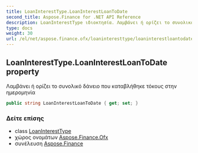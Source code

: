 ```yaml
---
title: LoanInterestType.LoanInterestLoanToDate
second_title: Aspose.Finance for .NET API Reference
description: LoanInterestType ιδιοκτησία. Λαμβάνει ή ορίζει το συνολικό δάνειο που καταβλήθηκε τόκους στην ημερομηνία
type: docs
weight: 30
url: /el/net/aspose.finance.ofx/loaninteresttype/loaninterestloantodate/
---
```

## LoanInterestType.LoanInterestLoanToDate property

Λαμβάνει ή ορίζει το συνολικό δάνειο που καταβλήθηκε τόκους στην ημερομηνία

```csharp
public string LoanInterestLoanToDate { get; set; }
```

### Δείτε επίσης

* class [LoanInterestType](../)
* χώρος ονομάτων [Aspose.Finance.Ofx](../../loaninteresttype/)
* συνέλευση [Aspose.Finance](../../../)


